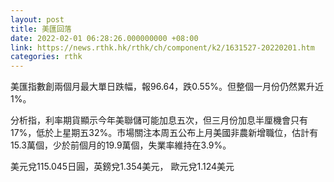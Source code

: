 ```yaml
---
layout: post
title: 美匯回落
date: 2022-02-01 06:28:26.000000000 +08:00
link: https://news.rthk.hk/rthk/ch/component/k2/1631527-20220201.htm
categories: rthk
---
```


美匯指數創兩個月最大單日跌幅，報96.64，跌0.55%。但整個一月份仍然累升近1%。

分析指，利率期貨顯示今年美聯儲可能加息五次，但三月份加息半厘機會只有17%，低於上星期五32%。市場關注本周五公布上月美國非農新增職位，估計有15.3萬個，少於前個月的19.9萬個，失業率維持在3.9%。

美元兌115.045日圓，英鎊兌1.354美元， 歐元兌1.124美元
